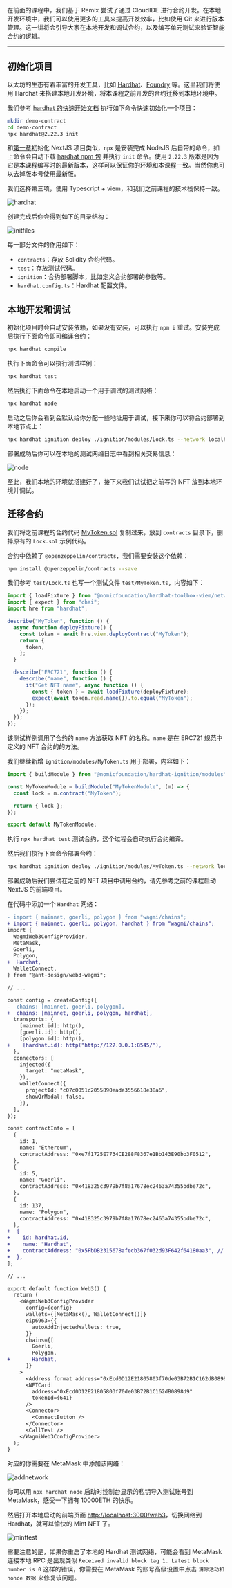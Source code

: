 在前面的课程中，我们基于 Remix 尝试了通过 CloudIDE 进行合约开发。在本地开发环境中，我们可以使用更多的工具来提高开发效率，比如使用 Git 来进行版本管理。这一讲将会引导大家在本地开发和调试合约，以及编写单元测试来验证智能合约的逻辑。

---

## 初始化项目

以太坊的生态有着丰富的开发工具，比如 [Hardhat](https://hardhat.org/)、[Foundry](https://getfoundry.sh/) 等。这里我们将使用 Hardhat 来搭建本地开发环境，将本课程之前开发的合约迁移到本地环境中。

我们参考 [hardhat 的快速开始文档](https://hardhat.org/hardhat-runner/docs/getting-started) 执行如下命令快速初始化一个项目：

```bash
mkdir demo-contract
cd demo-contract
npx hardhat@2.22.3 init
```

和[第一章](../01_QuickStart/readme.md)初始化 NextJS 项目类似，`npx` 是安装完成 NodeJS 后自带的命令，如上命令会自动下载 [hardhat npm 包](https://www.npmjs.com/package/hardhat) 并执行 `init` 命令。使用 `2.22.3` 版本是因为它是本课程编写时的最新版本，这样可以保证你的环境和本课程一致。当然你也可以去掉版本号使用最新版。

我们选择第三项，使用 Typescript + viem，和我们之前课程的技术栈保持一致。

![hardhat](./img/hardhat.png)

创建完成后你会得到如下的目录结构：

![initfiles](./img/initfiles.png)

每一部分文件的作用如下：

- `contracts`：存放 Solidity 合约代码。
- `test`：存放测试代码。
- `ignition`：合约部署脚本，比如定义合约部署的参数等。
- `hardhat.config.ts`：Hardhat 配置文件。

## 本地开发和调试

初始化项目时会自动安装依赖，如果没有安装，可以执行 `npm i` 重试。安装完成后执行下面命令即可编译合约：

```bash
npx hardhat compile
```

执行下面命令可以执行测试样例：

```bash
npx hardhat test
```

然后执行下面命令在本地启动一个用于调试的测试网络：

```bash
npx hardhat node
```

启动之后你会看到会默认给你分配一些地址用于调试，接下来你可以将合约部署到本地节点上：

```bash
npx hardhat ignition deploy ./ignition/modules/Lock.ts --network localhost
```

部署成功后你可以在本地的测试网络日志中看到相关交易信息：

![node](./img/localnode.png)

至此，我们本地的环境就搭建好了，接下来我们试试把之前写的 NFT 放到本地环境并调试。

## 迁移合约

我们将之前课程的合约代码 [MyToken.sol](../07_ContractDev/MyToken.sol) 复制过来，放到 `contracts` 目录下，删掉原有的 `Lock.sol` 示例代码。

合约中依赖了 `@openzeppelin/contracts`，我们需要安装这个依赖：

```bash
npm install @openzeppelin/contracts --save
```

我们参考 `test/Lock.ts` 也写一个测试文件 `test/MyToken.ts`，内容如下：

```ts
import { loadFixture } from "@nomicfoundation/hardhat-toolbox-viem/network-helpers";
import { expect } from "chai";
import hre from "hardhat";

describe("MyToken", function () {
  async function deployFixture() {
    const token = await hre.viem.deployContract("MyToken");
    return {
      token,
    };
  }

  describe("ERC721", function () {
    describe("name", function () {
      it("Get NFT name", async function () {
        const { token } = await loadFixture(deployFixture);
        expect(await token.read.name()).to.equal("MyToken");
      });
    });
  });
});
```

该测试样例调用了合约的 `name` 方法获取 NFT 的名称。`name` 是在 ERC721 规范中定义的 NFT 合约的的方法。

我们继续新增 `ignition/modules/MyToken.ts` 用于部署，内容如下：

```ts
import { buildModule } from "@nomicfoundation/hardhat-ignition/modules";

const MyTokenModule = buildModule("MyTokenModule", (m) => {
  const lock = m.contract("MyToken");

  return { lock };
});

export default MyTokenModule;
```

执行 `npx hardhat test` 测试合约，这个过程会自动执行合约编译。

然后我们执行下面命令部署合约：

```bash
npx hardhat ignition deploy ./ignition/modules/MyToken.ts --network localhost
```

部署成功后我们尝试在之前的 NFT 项目中调用合约，请先参考之前的课程启动 NextJS 的前端项目。

在代码中添加一个 `Hardhat` 网络：

```diff
- import { mainnet, goerli, polygon } from "wagmi/chains";
+ import { mainnet, goerli, polygon, hardhat } from "wagmi/chains";
import {
  WagmiWeb3ConfigProvider,
  MetaMask,
  Goerli,
  Polygon,
+  Hardhat,
  WalletConnect,
} from "@ant-design/web3-wagmi";

// ...

const config = createConfig({
-  chains: [mainnet, goerli, polygon],
+  chains: [mainnet, goerli, polygon, hardhat],
  transports: {
    [mainnet.id]: http(),
    [goerli.id]: http(),
    [polygon.id]: http(),
+    [hardhat.id]: http("http://127.0.0.1:8545/"),
  },
  connectors: [
    injected({
      target: "metaMask",
    }),
    walletConnect({
      projectId: "c07c0051c2055890eade3556618e38a6",
      showQrModal: false,
    }),
  ],
});

const contractInfo = [
  {
    id: 1,
    name: "Ethereum",
    contractAddress: "0xe7f1725E7734CE288F8367e1Bb143E90bb3F0512",
  },
  {
    id: 5,
    name: "Goerli",
    contractAddress: "0x418325c3979b7f8a17678ec2463a74355bdbe72c",
  },
  {
    id: 137,
    name: "Polygon",
    contractAddress: "0x418325c3979b7f8a17678ec2463a74355bdbe72c",
  },
+  {
+    id: hardhat.id,
+    name: "Hardhat",
+    contractAddress: "0x5FbDB2315678afecb367f032d93F642f64180aa3", // 这里需要替换为你本地部署后获得的地址
+  },
];

// ...

export default function Web3() {
  return (
    <WagmiWeb3ConfigProvider
      config={config}
      wallets={[MetaMask(), WalletConnect()]}
      eip6963={{
        autoAddInjectedWallets: true,
      }}
      chains={[
        Goerli,
        Polygon,
+       Hardhat,
      ]}
    >
      <Address format address="0xEcd0D12E21805803f70de03B72B1C162dB0898d9" />
      <NFTCard
        address="0xEcd0D12E21805803f70de03B72B1C162dB0898d9"
        tokenId={641}
      />
      <Connector>
        <ConnectButton />
      </Connector>
      <CallTest />
    </WagmiWeb3ConfigProvider>
  );
}
```

对应的你需要在 MetaMask 中添加该网络：

![addnetwork](./img/addnetwork.png)

你可以用 `npx hardhat node` 启动时控制台显示的私钥导入测试账号到 MetaMask，感受一下拥有 10000ETH 的快乐。

然后打开本地启动的前端页面 [http://localhost:3000/web3](http://localhost:3000/web3)，切换网络到 Hardhat，就可以愉快的 Mint NFT 了。

![minttest](./img/minttest.png)

需要注意的是，如果你重启了本地的 Hardhat 测试网络，可能会看到 MetaMask 连接本地 RPC 是出现类似 `Received invalid block tag 1. Latest block number is 0` 这样的错误，你需要在 MetaMask 的账号高级设置中点击 `清除活动和 nonce 数据` 来修复该问题。
